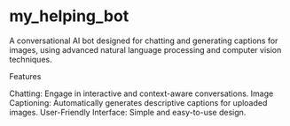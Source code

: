 # my_helping_bot

A conversational AI bot designed for chatting and generating captions for images, using advanced natural language processing and computer vision techniques.

Features

Chatting: Engage in interactive and context-aware conversations.
Image Captioning: Automatically generates descriptive captions for uploaded images.
User-Friendly Interface: Simple and easy-to-use design.
